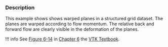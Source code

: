### Description
This example shows shows warped planes in a structured grid dataset. The planes are warped according to flow
momentum. The relative back and forward flow are clearly visible in the deformation of the planes.

!!! info
    See [Figure 6-14](/VTKBook/06Chapter6/#Figure%206-14) in [Chapter 6](/VTKBook/06Chapter6) the [VTK Textbook](/VTKBook/01Chapter1).
